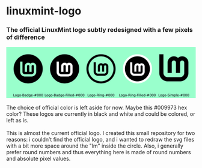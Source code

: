 # linuxmint-logo
### The official LinuxMint logo subtly redesigned with a few pixels of difference
![Preview of logo variations](https://github.com/SebastJava/linuxmint-logo/blob/master/Logos-prv.svg)

The choice of official color is left aside for now. Maybe this #009973 hex color? These logos are currently in black and white and could be colored, or left as is.
<br><br>
This is almost the current official logo. I created this small repository for two reasons: i couldn’t find the official logo, and i wanted to redraw the svg files with a bit more space around the "lm" inside the circle. Also, i generally prefer round numbers and thus everything here is made of round numbers and absolute pixel values.
